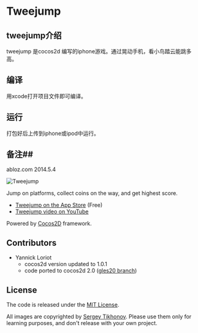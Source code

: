 # Tweejump
## tweejump介绍 ## 
tweejump 是cocos2d 编写的iphone游戏。通过晃动手机，看小鸟踏云能跳多高。

## 编译 ##
用xcode打开项目文件即可编译。

## 运行 ##
打包好后上传到iphone或ipod中运行。

## 备注##
abloz.com
2014.5.4


![Tweejump](http://iplayful.com/tweejump/tweejump.jpg)

Jump on platforms, collect coins on the way, and get highest score.

* [Tweejump on the App Store][11] (Free)
* [Tweejump video on YouTube][12] 

Powered by [Cocos2D][13] framework.

[11]: http://itunes.apple.com/us/app/tweejump/id318903704?mt=8
[12]: http://www.youtube.com/watch?v=AtPiVIlCfMY
[13]: http://www.cocos2d-iphone.org/

## Contributors

* Yannick Loriot
  * cocos2d version updated to 1.0.1
  * code ported to cocos2d 2.0 ([gles20 branch][21])

[21]: https://github.com/haqu/tweejump/tree/gles20

## License

The code is released under the [MIT License][31].

All images are copyrighted by [Sergey Tikhonov][32]. Please use them only for learning purposes, and don't release with your own project.

[31]: http://opensource.org/licenses/mit-license.php
[32]: http://haqu.net/
